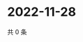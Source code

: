 # 2022-11-28

共 0 条

<!-- BEGIN WEIBO -->
<!-- 最后更新时间 Mon Nov 28 2022 10:20:39 GMT+0800 (China Standard Time) -->

<!-- END WEIBO -->
